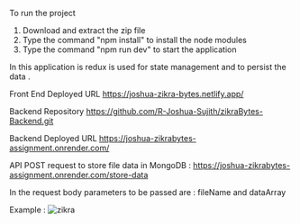 To run the project 
1. Download and extract the zip file
2. Type the command "npm install" to install the node modules
3. Type the command "npm run dev" to start the application

In this application is redux is used for state management and to persist the data .

Front End Deployed URL 
https://joshua-zikra-bytes.netlify.app/

Backend Repository
https://github.com/R-Joshua-Sujith/zikraBytes-Backend.git

Backend Deployed URL
https://joshua-zikrabytes-assignment.onrender.com/

API POST request to store file data in MongoDB : 
https://joshua-zikrabytes-assignment.onrender.com/store-data

In the request body parameters to be passed are : fileName and dataArray

Example : 
![zikra](https://github.com/R-Joshua-Sujith/zikraBytes-frontend/assets/127508523/1e0bc512-cc28-4755-853b-07b6c3fa3ddf)
